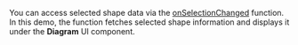 You can access selected shape data via the [onSelectionChanged](/Documentation/ApiReference/UI_Components/dxDiagram/Configuration/#onSelectionChanged) function. In this demo, the function fetches selected shape information and displays it under the **Diagram** UI component.